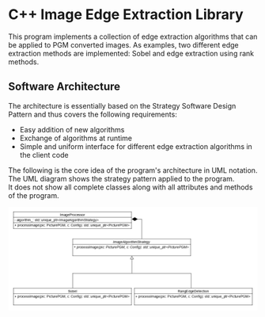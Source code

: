 # C++ Image Edge Extraction Library

This program implements a collection of edge extraction algorithms that can be applied to PGM converted images.
As examples, two different edge extraction methods are implemented: Sobel and edge extraction using rank methods.<br>

## Software Architecture

The architecture is essentially based on the Strategy Software Design Pattern and thus covers the following requirements:<br>
* Easy addition of new algorithms
* Exchange of algorithms at runtime
* Simple and uniform interface for different edge extraction algorithms in the client code 


The following is the core idea of the program's architecture in UML notation.<br>
The UML diagram shows the strategy pattern applied to the program.<br>
It does not show all complete classes along with all attributes and methods of the program.<br>

![CImageProcessingLibraryStrategyUML](./git_images/CImageProcessingLibrary-StrategyUML.png "CImageProcessingLibrary-StrategyUML")


